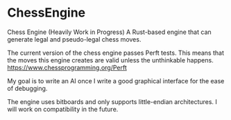 # ChessEngine
Chess Engine (Heavily Work in Progress)
A Rust-based engine that can generate legal and pseudo-legal chess moves. 

The current version of the chess engine passes Perft tests. 
This means that the moves this engine creates are valid unless the unthinkable happens.
https://www.chessprogramming.org/Perft

My goal is to write an AI
once I write a good graphical interface for the ease of debugging.

The engine uses bitboards and only supports little-endian architectures. I will work on compatibility in the future.
